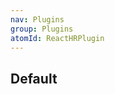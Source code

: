 ```yaml
---
nav: Plugins
group: Plugins
atomId: ReactHRPlugin
---
```


## Default

<code src="./demos/index.tsx"></code>
